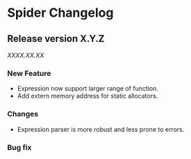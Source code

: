 Spider Changelog
================

## Release version X.Y.Z
*XXXX.XX.XX*

### New Feature
* Expression now support larger range of function. 
* Add extern memory address for static allocators.

### Changes
* Expression parser is more robust and less prone to errors.

### Bug fix
